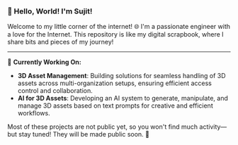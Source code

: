 ### 👋 Hello, World! I'm Sujit!

Welcome to my little corner of the internet! 🌐 I'm a passionate engineer with a love for the Internet. This repository is like my digital scrapbook, where I share bits and pieces of my journey!

---

🔭 **Currently Working On:**
- **3D Asset Management**: Building solutions for seamless handling of 3D assets across multi-organization setups, ensuring efficient access control and collaboration.  
- **AI for 3D Assets**: Developing an AI system to generate, manipulate, and manage 3D assets based on text prompts for creative and efficient workflows.  

Most of these projects are not public yet, so you won't find much activity—but stay tuned! They will be made public soon. 🚀
